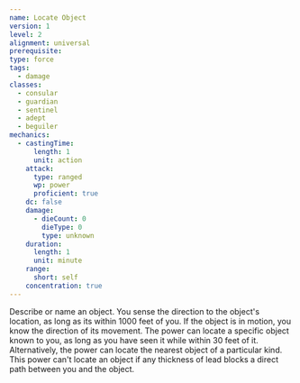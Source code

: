 ```yaml
---
name: Locate Object
version: 1
level: 2
alignment: universal
prerequisite: 
type: force
tags:
  - damage
classes:
  - consular
  - guardian
  - sentinel
  - adept
  - beguiler
mechanics:
  - castingTime:
      length: 1
      unit: action
    attack:
      type: ranged
      wp: power
      proficient: true
    dc: false
    damage:
      - dieCount: 0
        dieType: 0
        type: unknown
    duration:
      length: 1
      unit: minute
    range:
      short: self
    concentration: true
---
```

Describe or name an object. You sense the direction to the object's location, as long as its within 1000 feet of you. If the object is in motion, you know the direction of its movement. The power can locate a specific object known to you, as long as you have seen it while within 30 feet of it. Alternatively, the power can locate the nearest object of a particular kind. This power can't locate an object if any thickness of lead blocks a direct path between you and the object.
    